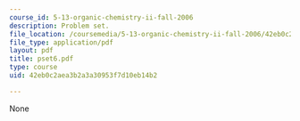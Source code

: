 ```yaml
---
course_id: 5-13-organic-chemistry-ii-fall-2006
description: Problem set.
file_location: /coursemedia/5-13-organic-chemistry-ii-fall-2006/42eb0c2aea3b2a3a30953f7d10eb14b2_pset6.pdf
file_type: application/pdf
layout: pdf
title: pset6.pdf
type: course
uid: 42eb0c2aea3b2a3a30953f7d10eb14b2

---
```

None